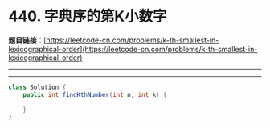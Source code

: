# 440. 字典序的第K小数字

**题目链接：**[https://leetcode-cn.com/problems/k-th-smallest-in-lexicographical-order](https://leetcode-cn.com/problems/k-th-smallest-in-lexicographical-order)

---

<Cards card="leetcode_440_k-th-smallest-in-lexicographical-order"></Cards>

---

```java
class Solution {
    public int findKthNumber(int n, int k) {
        
    }
}
```